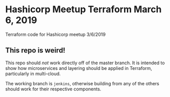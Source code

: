 # Hashicorp Meetup Terraform  March 6, 2019

Terraform code for Hashicorp meetup 3/6/2019

## This repo is weird!

This repo should *not* work directly off of the master branch.  It is intended to show how microservices and layering should be applied in Terraform, particularly in multi-cloud.

The working branch is `jenkins`, otherwise building from any of the others should work for their respective components.

